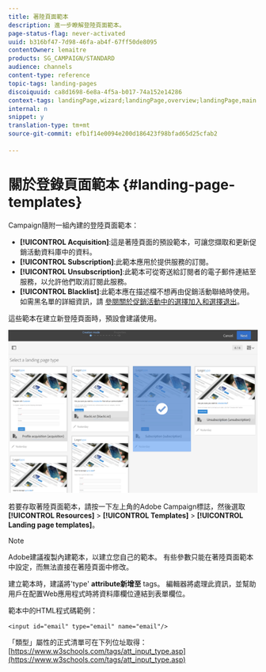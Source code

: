 ```yaml
---
title: 著陸頁面範本
description: 進一步瞭解登陸頁面範本。
page-status-flag: never-activated
uuid: b316bf47-7d98-46fa-ab4f-67ff50de8095
contentOwner: lemaitre
products: SG_CAMPAIGN/STANDARD
audience: channels
content-type: reference
topic-tags: landing-pages
discoiquuid: ca8d1698-6e8a-4f5a-b017-74a152e14286
context-tags: landingPage,wizard;landingPage,overview;landingPage,main
internal: n
snippet: y
translation-type: tm+mt
source-git-commit: efb1f14e0094e200d186423f98bfad65d25cfab2

---
```



# 關於登錄頁面範本 {#landing-page-templates}

Campaign隨附一組內建的登陸頁面範本：

* **[!UICONTROL Acquisition]**:這是著陸頁面的預設範本，可讓您擷取和更新促銷活動資料庫中的資料。
* **[!UICONTROL Subscription]**:此範本應用於提供服務的訂閱。
* **[!UICONTROL Unsubscription]**:此範本可從寄送給訂閱者的電子郵件連結至服務，以允許他們取消訂閱此服務。
* **[!UICONTROL Blacklist]**:此範本應在描述檔不想再由促銷活動聯絡時使用。 如需黑名單的詳細資訊，請 [參閱關於促銷活動中的選擇加入和選擇退出](../../audiences/using/about-opt-in-and-opt-out-in-campaign.md)。

這些範本在建立新登陸頁面時，預設會建議使用。

![](assets/lp_creation_1.png)

若要存取著陸頁面範本，請按一下左上角的Adobe Campaign標誌，然後選取 **[!UICONTROL Resources]** > **[!UICONTROL Templates]** > **[!UICONTROL Landing page templates]**。

>[!NOTE]
>
>Adobe建議複製內建範本，以建立您自己的範本。 有些參數只能在著陸頁面範本中設定，而無法直接在著陸頁面中修改。

建立範本時，建議將&#39;type&#39; **attribute新增至** tags。 編輯器將處理此資訊，並幫助用戶在配置Web應用程式時將資料庫欄位連結到表單欄位。

範本中的HTML程式碼範例：

```
<input id="email" type="email" name="email"/>
```

「類型」屬性的正式清單可在下列位址取得： [https://www.w3schools.com/tags/att_input_type.asp](https://www.w3schools.com/tags/att_input_type.asp)
